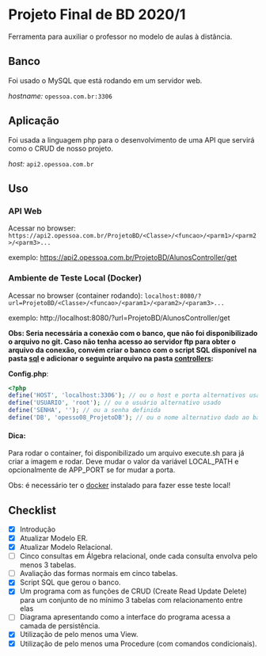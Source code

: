 # Projeto Final de BD 2020/1

Ferramenta para auxiliar o professor no modelo de aulas à distância.

## Banco
Foi usado o MySQL que está rodando em um servidor web.

*hostname:* `opessoa.com.br:3306`

## Aplicação
Foi usada a linguagem php para o desenvolvimento de uma API que servirá como o CRUD de nosso projeto.

*host:* `api2.opessoa.com.br`

## Uso
### API Web
Acessar no browser:
`https://api2.opessoa.com.br/ProjetoBD/<Classe>/<funcao>/<parm1>/<parm2>/<parm3>...`

exemplo: https://api2.opessoa.com.br/ProjetoBD/AlunosController/get

### Ambiente de Teste Local (Docker)
Acessar no browser (container rodando):
`localhost:8080/?url=ProjetoBD/<Classe>/<funcao>/<param1>/<param2>/<param3>...`

exemplo: http://localhost:8080/?url=ProjetoBD/AlunosController/get

**Obs: Seria necessária a conexão com o banco, que não foi disponibilizado o arquivo no git. Caso não tenha acesso ao servidor ftp para obter o arquivo da conexão, convém criar o banco com o script SQL disponível na pasta [sql](sql/) e adicionar o seguinte arquivo na pasta [controllers](controllers/):**

**Config.php**:
```php
<?php
define('HOST', 'localhost:3306'); // ou o host e porta alternativos usados 
define('USUARIO', 'root'); // ou o usuário alternativo usado
define('SENHA', ''); // ou a senha definida
define('DB', 'opesso08_ProjetoDB'); // ou o nome alternativo dado ao banco
```

#### Dica:
Para rodar o container, foi disponibilizado um arquivo execute.sh para já criar a imagem e rodar. Deve mudar o valor da variável LOCAL_PATH e opcionalmente de APP_PORT se for mudar a porta.

Obs: é necessário ter o [docker](https://docs.docker.com/get-docker/) instalado para fazer esse teste local! 

## Checklist
- [x] Introdução
- [x] Atualizar Modelo ER.
- [x] Atualizar Modelo Relacional.
- [ ] Cinco consultas em Álgebra relacional, onde cada consulta envolva pelo menos 3 tabelas.
- [ ] Avaliação das formas normais em cinco tabelas.
- [x] Script SQL que gerou o banco.
- [x] Um programa com as funções de CRUD (Create Read Update Delete) para um conjunto de no mínimo 3 tabelas com relacionamento entre elas
- [ ] Diagrama apresentando como a interface do programa acessa a camada de persistência.
- [x] Utilização de pelo menos uma View.
- [x] Utilização de pelo menos uma Procedure (com comandos condicionais).
